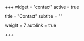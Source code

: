 +++
widget = "contact"
active = true

title = "Contact"
subtitle = ""

weight = 7
autolink = true

+++
